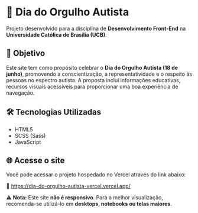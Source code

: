 # 🧩 Dia do Orgulho Autista

Projeto desenvolvido para a disciplina de **Desenvolvimento Front-End** na **Universidade Católica de Brasília (UCB)**.

## 🎯 Objetivo

Este site tem como propósito celebrar o **Dia do Orgulho Autista (18 de junho)**, promovendo a conscientização, a representatividade e o respeito às pessoas no espectro autista. A proposta inclui informações educativas, recursos visuais acessíveis para proporcionar uma boa experiência de navegação.

## 🛠️ Tecnologias Utilizadas

- HTML5  
- SCSS (Sass)  
- JavaScript 

## 🌐 Acesse o site

Você pode acessar o projeto hospedado no Vercel através do link abaixo:

🔗
https://dia-do-orgulho-autista-vercel.vercel.app/

⚠️ **Nota:** Este site **não é responsivo**. Para a melhor visualização, recomenda-se utilizá-lo em **desktops, notebooks ou telas maiores**.

